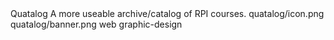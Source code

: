 <articlemeta>
    <name>Quatalog</name>
    <description>A more useable archive/catalog of RPI courses.</description>
    <icon>quatalog/icon.png</icon>
    <banner>quatalog/banner.png</banner>
    <tags>
        <tag>web</tag>
        <tag>graphic-design</tag>
    </tags>
</articlemeta>

